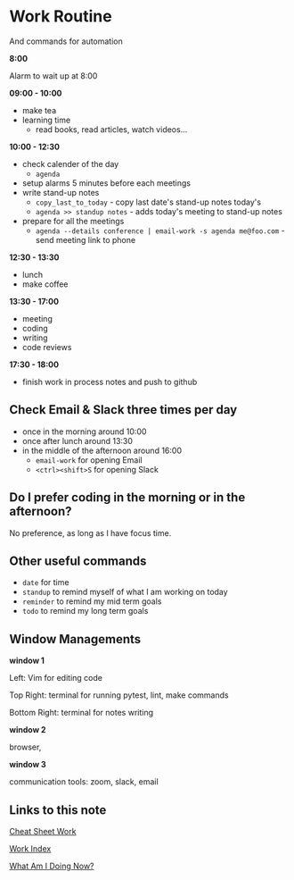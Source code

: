 # Work Routine

And commands for automation

**8:00**

Alarm to wait up at 8:00

**09:00 - 10:00**

- make tea
- learning time
    - read books, read articles, watch videos...

**10:00 - 12:30**

- check calender of the day
    - `agenda`
- setup alarms 5 minutes before each meetings
- write stand-up notes
    - `copy_last_to_today` - copy last date's stand-up notes today's
    - `agenda >> standup notes` - adds today's meeting to stand-up notes
- prepare for all the meetings
    - `agenda --details conference | email-work -s agenda me@foo.com` - send meeting link to phone

**12:30 - 13:30**

- lunch
- make coffee

**13:30 - 17:00**

- meeting
- coding
- writing
- code reviews

**17:30 - 18:00**

- finish work in process notes and push to github

## Check Email & Slack three times per day

- once in the morning around 10:00
- once after lunch around 13:30
- in the middle of the afternoon around 16:00
    - `email-work` for opening Email
    - `<ctrl><shift>S` for opening Slack

## Do I prefer coding in the morning or in the afternoon?

No preference, as long as I have focus time.

## Other useful commands

- `date` for time
- `standup` to remind myself of what I am working on today
- `reminder` to remind my mid term goals
- `todo` to remind my long term goals

## Window Managements

**window 1**

Left: Vim for editing code

Top Right: terminal for running pytest, lint, make commands

Bottom Right: terminal for notes writing

**window 2**

browser,

**window 3**

communication tools: zoom, slack, email

## Links to this note

[Cheat Sheet Work](cheat-sheet-work.md)

[Work Index](index-work.md)

[What Am I Doing Now?](what-am-i-doing-now.md)
